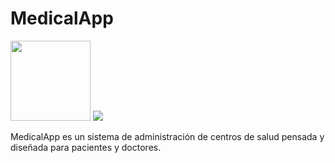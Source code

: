 # MedicalApp

<img src="https://firebasestorage.googleapis.com/v0/b/sector-salud-891d9.appspot.com/o/medicine-logo-png-1.png?alt=media&token=68ca0f7d-3e8c-47e4-9636-3dc862249935" width="128"/>

<img src="https://firebasestorage.googleapis.com/v0/b/sector-salud-891d9.appspot.com/o/Redes_Valores.jpg?alt=media&token=c4532844-7921-4bea-bc7b-e7b5ac890bdc" />

MedicalApp es un sistema de administración de centros de salud pensada y diseñada para pacientes y doctores.
